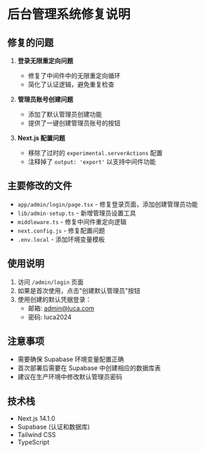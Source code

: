# 后台管理系统修复说明

## 修复的问题

1. **登录无限重定向问题**
   - 修复了中间件中的无限重定向循环
   - 简化了认证逻辑，避免重复检查

2. **管理员账号创建问题**
   - 添加了默认管理员创建功能
   - 提供了一键创建管理员账号的按钮

3. **Next.js 配置问题**
   - 移除了过时的 `experimental.serverActions` 配置
   - 注释掉了 `output: 'export'` 以支持中间件功能

## 主要修改的文件

- `app/admin/login/page.tsx` - 修复登录页面，添加创建管理员功能
- `lib/admin-setup.ts` - 新增管理员设置工具
- `middleware.ts` - 修复中间件重定向逻辑
- `next.config.js` - 修复配置问题
- `.env.local` - 添加环境变量模板

## 使用说明

1. 访问 `/admin/login` 页面
2. 如果是首次使用，点击"创建默认管理员"按钮
3. 使用创建的默认凭据登录：
   - 邮箱: admin@luca.com
   - 密码: luca2024

## 注意事项

- 需要确保 Supabase 环境变量配置正确
- 首次部署后需要在 Supabase 中创建相应的数据库表
- 建议在生产环境中修改默认管理员密码

## 技术栈

- Next.js 14.1.0
- Supabase (认证和数据库)
- Tailwind CSS
- TypeScript

